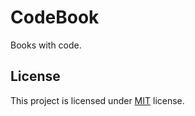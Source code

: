 # CodeBook

Books with code.

## License

This project is licensed under [MIT](https://github.com/frankhart2018/codebook/blob/master/LICENSE) license.